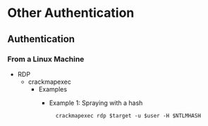 <!---------------------------------------------------------------------------------
Copyright: (c) BLS OPS LLC.
This program is free software: you can redistribute it and/or modify
it under the terms of the GNU General Public License as published by
the Free Software Foundation, version 3.
This program is distributed in the hope that it will be useful,
but WITHOUT ANY WARRANTY; without even the implied warranty of
MERCHANTABILITY or FITNESS FOR A PARTICULAR PURPOSE. See the
GNU General Public License for more details.
You should have received a copy of the GNU General Public License
along with this program. If not, see <https://www.gnu.org/licenses/>.
--------------------------------------------------------------------------------->
# Other Authentication
## Authentication
### From a Linux Machine
* RDP
	* crackmapexec
		* Examples
			* Example 1: Spraying with a hash

					crackmapexec rdp $target -u $user -H $NTLMHASH
